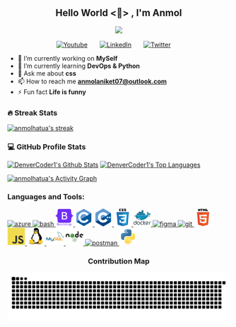 <h2 align="center" font-family="Fira Code">Hello World <👋> , I'm Anmol</h2>

<p align="center">
  <a href="https://github.com/anmolhatua">
    <img src="https://readme-typing-svg.demolab.com/?lines=A%20Passionate%20Python%20developer%20from%20INDIA&font=Fira%20Code&center=true&width=440&height=45&color=f75c7e&vCenter=true&pause=1000&size=20" /></a>
</p>

<!-- Social icons section -->
<p align="center">
  <a href="https://youtube.com/@AnmolAniket"><img width="32px" alt="Youtube" title="Youtube" src="https://i.imgur.com/qiXu7b2.png"/></a>
  &#8287;&#8287;&#8287;&#8287;&#8287;
  <a href="https://linkedin.com/in/anmol-hatua-13232619a"><img width="32px" alt="LinkedIn" title="LinkedIn" src="https://i.imgur.com/yRpa1dQ.png"/></a>
  &#8287;&#8287;&#8287;&#8287;&#8287;
  <a href="https://twitter.com/aniket_anmol"><img width="32px" alt="Twitter" title="Twitter" src="https://i.imgur.com/AixJgnm.png"/></a>
  &#8287;&#8287;&#8287;&#8287;&#8287;
</p>

- 🔭 I’m currently working on **MySelf**
- 🌱 I’m currently learning **DevOps & Python**
- 💬 Ask me about **css**
- 📫 How to reach me **anmolaniket07@outlook.com**
- ⚡ Fun fact **Life is funny**

###

<h3>🔥 Streak Stats</h3>

  <!-- GitHub Readme Streak Stats - https://github.com/DenverCoder1/github-readme-streak-stats -->
  <p>
    <a href="https://github.com/anmolhatua/github-readme-streak-stats">
      <img title="🔥 Get streak stats for your profile at git.io/streak-stats" alt="anmolhatua's streak" src="https://github-readme-streak-stats-eight.vercel.app/?user=anmolhatua&theme=monokai-metallian&hide_border=true&short_numbers=true"/>
    </a>
  </p>


<h3>💻 GitHub Profile Stats</h3>

<a href="https://github.com/anmolhatua/github-readme-stats"><img alt="DenverCoder1's Github Stats" src="https://denvercoder1-github-readme-stats.vercel.app/api/?username=anmolhatua&show_icons=true&include_all_commits=true&count_private=true&theme=react&hide_border=true&bg_color=1F222E&title_color=F85D7F&icon_color=F8D866" height="192px"/></a>
<a href="https://github.com/anmolhatua/github-readme-stats"><img alt="DenverCoder1's Top Languages" src="https://denvercoder1-github-readme-stats.vercel.app/api/top-langs/?username=anmolhatua&langs_count=8&layout=compact&theme=react&hide_border=true&bg_color=1F222E&title_color=F85D7F&icon_color=F8D866&hide=Jupyter%20Notebook,Roff" height="192px"/></a>
<br/>

 <a href="https://github.com/ashutosh00710/github-readme-activity-graph"><img alt="anmolhatua's Activity Graph" src="https://github-readme-activity-graph.vercel.app/graph/?username=anmolhatua&bg_color=1F222E&color=F8D866&line=F85D7F&point=FFFFFF&hide_border=true" /></a>


###

<h3 align="left">Languages and Tools:</h3>
<p align="left"> 
  <a href="https://azure.microsoft.com/en-in/" target="_blank" rel="noreferrer"> <img src="https://www.vectorlogo.zone/logos/microsoft_azure/microsoft_azure-icon.svg" alt="azure" width="40" height="40"/> </a>   <a href="https://www.gnu.org/software/bash/" target="_blank" rel="noreferrer"> <img src="https://www.vectorlogo.zone/logos/gnu_bash/gnu_bash-icon.svg" alt="bash" width="40" height="40"/> </a> 
  <a href="https://getbootstrap.com" target="_blank" rel="noreferrer"> <img src="https://raw.githubusercontent.com/devicons/devicon/master/icons/bootstrap/bootstrap-plain-wordmark.svg" alt="bootstrap" width="40" height="40"/> </a> 
  <a href="https://www.cprogramming.com/" target="_blank" rel="noreferrer"> <img src="https://raw.githubusercontent.com/devicons/devicon/master/icons/c/c-original.svg" alt="c" width="40" height="40"/> </a> 
  <a href="https://www.w3schools.com/cpp/" target="_blank" rel="noreferrer"> <img src="https://raw.githubusercontent.com/devicons/devicon/master/icons/cplusplus/cplusplus-original.svg" alt="cplusplus" width="40" height="40"/> </a> 
  <a href="https://www.w3schools.com/css/" target="_blank" rel="noreferrer"> <img src="https://raw.githubusercontent.com/devicons/devicon/master/icons/css3/css3-original-wordmark.svg" alt="css3" width="40" height="40"/> </a> 
  <a href="https://www.docker.com/" target="_blank" rel="noreferrer"> <img src="https://raw.githubusercontent.com/devicons/devicon/master/icons/docker/docker-original-wordmark.svg" alt="docker" width="40" height="40"/> </a> 
  <a href="https://www.figma.com/" target="_blank" rel="noreferrer"> <img src="https://www.vectorlogo.zone/logos/figma/figma-icon.svg" alt="figma" width="40" height="40"/> </a> 
  <a href="https://git-scm.com/" target="_blank" rel="noreferrer"> <img src="https://www.vectorlogo.zone/logos/git-scm/git-scm-icon.svg" alt="git" width="40" height="40"/> </a> 
  <a href="https://www.w3.org/html/" target="_blank" rel="noreferrer"> <img src="https://raw.githubusercontent.com/devicons/devicon/master/icons/html5/html5-original-wordmark.svg" alt="html5" width="40" height="40"/> </a> 
  <a href="https://developer.mozilla.org/en-US/docs/Web/JavaScript" target="_blank" rel="noreferrer"> <img src="https://raw.githubusercontent.com/devicons/devicon/master/icons/javascript/javascript-original.svg" alt="javascript" width="40" height="40"/> </a> 
  <a href="https://www.linux.org/" target="_blank" rel="noreferrer"> <img src="https://raw.githubusercontent.com/devicons/devicon/master/icons/linux/linux-original.svg" alt="linux" width="40" height="40"/> </a> 
  <a href="https://www.mysql.com/" target="_blank" rel="noreferrer"> <img src="https://raw.githubusercontent.com/devicons/devicon/master/icons/mysql/mysql-original-wordmark.svg" alt="mysql" width="40" height="40"/> </a> 
  <a href="https://nodejs.org" target="_blank" rel="noreferrer"> <img src="https://raw.githubusercontent.com/devicons/devicon/master/icons/nodejs/nodejs-original-wordmark.svg" alt="nodejs" width="40" height="40"/> </a> 
  <a href="https://postman.com" target="_blank" rel="noreferrer"> <img src="https://www.vectorlogo.zone/logos/getpostman/getpostman-icon.svg" alt="postman" width="40" height="40"/> </a> 
  <a href="https://www.python.org" target="_blank" rel="noreferrer"> <img src="https://raw.githubusercontent.com/devicons/devicon/master/icons/python/python-original.svg" alt="python" width="40" height="40"/> </a> 
</p>


###

<div align="center">
  <h3>Contribution Map</h3>
  <picture>
    <source media="(prefers-color-scheme: dark)" srcset="https://raw.githubusercontent.com/anmolhatua/anmolhatua/output/github-snake-dark.svg" />
    <source media="(prefers-color-scheme: light)" srcset="https://raw.githubusercontent.com/anmolhatua/anmolhatua/output/github-snake.svg" />
    <img src="https://raw.githubusercontent.com/anmolhatua/anmolhatua/output/github-snake.svg" alt="Snake animation" />  
  </picture>
</div>


###


